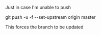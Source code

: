 Just in case I'm unable to push

git push -u -f --set-upstream origin master

This forces the branch to be updated
